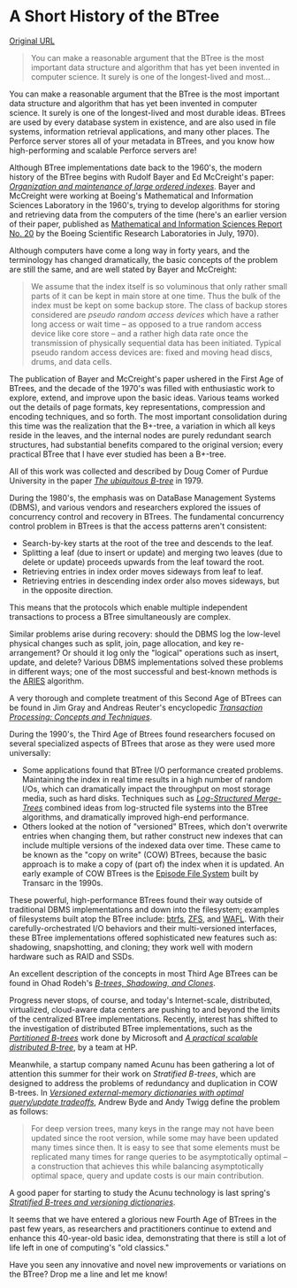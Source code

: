 # A Short History of the BTree

[Original URL](https://www.perforce.com/blog/110928/short-history-btree)

> You can make a reasonable argument that the BTree is the most important data structure and algorithm that has yet been invented in computer science. It surely is one of the longest-lived and most...

You can make a reasonable argument that the BTree is the most important data structure and algorithm that has yet been invented in computer science. It surely is one of the longest-lived and most durable ideas. BTrees are used by every database system in existence, and are also used in file systems, information retrieval applications, and many other places. The Perforce server stores all of your metadata in BTrees, and you know how high-performing and scalable Perforce servers are!

Although BTree implementations date back to the 1960's, the modern history of the BTree begins with Rudolf Bayer and Ed McCreight's paper: [_Organization and maintenance of large ordered indexes_](http://www.springerlink.com/content/n9n0754115251238/). Bayer and McCreight were working at Boeing's Mathematical and Information Sciences Laboratory in the 1960's, trying to develop algorithms for storing and retrieving data from the computers of the time (here's an earlier version of their paper, published as [Mathematical and Information Sciences Report No. 20](http://www.dtic.mil/cgi-bin/GetTRDoc?AD=AD0712079&Location=U2&doc=GetTRDoc.pdf) by the Boeing Scientific Research Laboratories in July, 1970).

Although computers have come a long way in forty years, and the terminology has changed dramatically, the basic concepts of the problem are still the same, and are well stated by Bayer and McCreight:

> We assume that the index itself is so voluminous that only rather small parts of it can be kept in main store at one time. Thus the bulk of the index must be kept on some backup store. The class of backup stores considered are _pseudo random access devices_ which have a rather long access or wait time – as opposed to a true random access device like core store – and a rather high data rate once the transmission of physically sequential data has been initiated. Typical pseudo random access devices are: fixed and moving head discs, drums, and data cells.

The publication of Bayer and McCreight's paper ushered in the First Age of BTrees, and the decade of the 1970's was filled with enthusiastic work to explore, extend, and improve upon the basic ideas. Various teams worked out the details of page formats, key representations, compression and encoding techniques, and so forth. The most important consolidation during this time was the realization that the B+-tree, a variation in which all keys reside in the leaves, and the internal nodes are purely redundant search structures, had substantial benefits compared to the original version; every practical BTree that I have ever studied has been a B+-tree.

All of this work was collected and described by Doug Comer of Purdue University in the paper [_The ubiquitous B-tree_](http://citeseer.ist.psu.edu/viewdoc/summary?doi=10.1.1.96.6637) in 1979.

During the 1980's, the emphasis was on DataBase Management Systems (DBMS), and various vendors and researchers explored the issues of concurrency control and recovery in BTrees. The fundamental concurrency control problem in BTrees is that the access patterns aren't consistent:

- Search-by-key starts at the root of the tree and descends to the leaf.
- Splitting a leaf (due to insert or update) and merging two leaves (due to delete or update) proceeds upwards from the leaf toward the root.
- Retrieving entries in index order moves sideways from leaf to leaf.
- Retrieving entries in descending index order also moves sideways, but in the opposite direction.

This means that the protocols which enable multiple independent transactions to process a BTree simultaneously are complex.

Similar problems arise during recovery: should the DBMS log the low-level physical changes such as split, join, page allocation, and key re-arrangement? Or should it log only the "logical" operations such as insert, update, and delete? Various DBMS implementations solved these problems in different ways; one of the most successful and best-known methods is the [ARIES](http://en.wikipedia.org/wiki/Algorithms_for_Recovery_and_Isolation_Exploiting_Semantics) algorithm.

A very thorough and complete treatment of this Second Age of BTrees can be found in Jim Gray and Andreas Reuter's encyclopedic [_Transaction Processing: Concepts and Techniques_](http://www.amazon.com/Transaction-Processing-Concepts-Techniques-Management/dp/1558601902).

During the 1990's, the Third Age of Btrees found researchers focused on several specialized aspects of BTrees that arose as they were used more universally:

- Some applications found that BTree I/O performance created problems. Maintaining the index in real time results in a high number of random I/Os, which can dramatically impact the throughput on most storage media, such as hard disks. Techniques such as [_Log-Structured Merge-Trees_]() combined ideas from log-structed file systems into the BTree algorithms, and dramatically improved high-end performance.
- Others looked at the notion of "versioned" BTrees, which don't overwrite entries when changing them, but rather construct new indexes that can include multiple versions of the indexed data over time. These came to be known as the "copy on write" (COW) BTrees, because the basic approach is to make a copy of (part of) the index when it is updated. An early example of COW BTrees is the [Episode File System](http://citeseer.ist.psu.edu/viewdoc/summary?doi=10.1.1.37.6439) built by Transarc in the 1990s.

These powerful, high-performance BTrees found their way outside of traditional DBMS implementations and down into the filesystem; examples of filesystems built atop the BTree include: [btrfs](http://en.wikipedia.org/wiki/btrfs), [ZFS](http://citeseerx.ist.psu.edu/viewdoc/summary?doi=10.1.1.184.3704), and [WAFL](http://citeseerx.ist.psu.edu/viewdoc/summary?doi=10.1.1.40.3691). With their carefully-orchestrated I/O behaviors and their multi-versioned interfaces, these BTree implementations offered sophisticated new features such as: shadowing, snapshotting, and cloning; they work well with modern hardware such as RAID and SSDs.

An excellent description of the concepts in most Third Age BTrees can be found in Ohad Rodeh's [_B-trees, Shadowing, and Clones_](http://citeseerx.ist.psu.edu/viewdoc/summary?doi=10.1.1.161.6863).

Progress never stops, of course, and today's Internet-scale, distributed, virtualized, cloud-aware data centers are pushing to and beyond the limits of the centralized BTree implementations. Recently, interest has shifted to the investigation of distributed BTree implementations, such as the [_Partitioned B-trees_](http://citeseerx.ist.psu.edu/viewdoc/summary?doi=10.1.1.3.5791) work done by Microsoft and [_A practical scalable distributed B-tree_](http://www.hpl.hp.com/techreports/2007/HPL-2007-193.pdf), by a team at HP.

Meanwhile, a startup company named Acunu has been gathering a lot of attention this summer for their work on _Stratified B-trees_, which are designed to address the problems of redundancy and duplication in COW B-trees. In [_Versioned external-memory dictionaries with optimal query/update tradeoffs_](http://arxiv.org/pdf/1103.2566v2), Andrew Byde and Andy Twigg define the problem as follows:

> For deep version trees, many keys in the range may not have been updated since the root version, while some may have been updated many times since then. It is easy to see that some elements must be replicated many times for range queries to be asymptotically optimal – a construction that achieves this while balancing asymptotically optimal space, query and update costs is our main contribution.

A good paper for starting to study the Acunu technology is last spring's [_Stratified B-trees and versioning dictionaries_](http://arxiv.org/abs/1103.4282).

It seems that we have entered a glorious new Fourth Age of BTrees in the past few years, as researchers and practitioners continue to extend and enhance this 40-year-old basic idea, demonstrating that there is still a lot of life left in one of computing's "old classics."

Have you seen any innovative and novel new improvements or variations on the BTree? Drop me a line and let me know!
